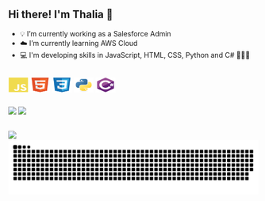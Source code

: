 ## Hi there! I'm Thalia 👋

- 💡 I’m currently working as a Salesforce Admin
- ☁️ I’m currently learning AWS Cloud
- 💻 I'm developing skills in JavaScript, HTML, CSS, Python and C# 👩🏻‍💻
<div style="display: inline_block"><br>
  <img align="center" alt="JavaScript" height="30" width="40" src="https://raw.githubusercontent.com/devicons/devicon/master/icons/javascript/javascript-plain.svg">
  <img align="center" alt="HTML" height="30" width="40" src="https://raw.githubusercontent.com/devicons/devicon/master/icons/html5/html5-original.svg">
  <img align="center" alt="CSS" height="30" width="40" src="https://raw.githubusercontent.com/devicons/devicon/master/icons/css3/css3-original.svg">
  <img align="center" alt="Python" height="30" width="40" src="https://raw.githubusercontent.com/devicons/devicon/master/icons/python/python-original.svg">
  <img align="center" alt="C#" height="30" width="40" src="https://raw.githubusercontent.com/devicons/devicon/master/icons/csharp/csharp-original.svg">
</div>

##

<div>
  <a href = "mailto:thaliasousa124@gmail.com"><img src="https://img.shields.io/badge/-Gmail-%23333?style=for-the-badge&logo=gmail&logoColor=white" target="_blank"></a>
  <a href="https://www.linkedin.com/in/thalia-sousa-834960144" target="_blank"><img src="https://img.shields.io/badge/-LinkedIn-%230077B5?style=for-the-badge&logo=linkedin&logoColor=white" target="_blank"></a>
</div>

##

<div>
  <img height="180cm" src="https://github-readme-stats.vercel.app/api/top-langs/?username=thalia-nataly&layout=compact&langs_count=16&theme=github_dark"/>
</div>

<picture>
  <source media="(prefers-color-scheme: dark)" srcset="https://raw.githubusercontent.com/thalia-nataly/thalia-nataly/output/github-contribution-grid-snake-dark.svg">
  <source media="(prefers-color-scheme: light)" srcset="https://raw.githubusercontent.com/thalia-nataly/thalia-nataly/output/github-contribution-grid-snake.svg">
  <img alt="github contribution grid snake animation" src="https://raw.githubusercontent.com/thalia-nataly/thalia-nataly/output/github-contribution-grid-snake.svg">
</picture>
  
